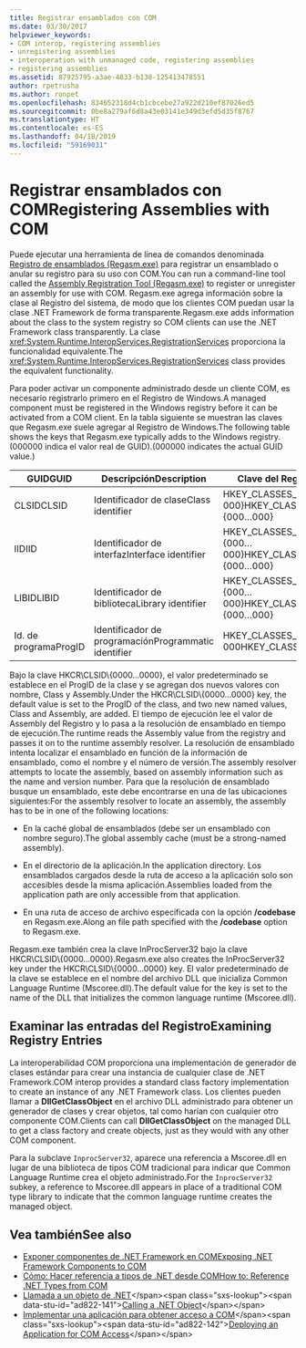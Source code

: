 ```yaml
---
title: Registrar ensamblados con COM
ms.date: 03/30/2017
helpviewer_keywords:
- COM interop, registering assemblies
- unregistering assemblies
- interoperation with unmanaged code, registering assemblies
- registering assemblies
ms.assetid: 87925795-a3ae-4833-b138-125413478551
author: rpetrusha
ms.author: ronpet
ms.openlocfilehash: 834652318d4cb1cbcebe27a922d210ef87026ed5
ms.sourcegitcommit: 0be8a279af6d8a43e03141e349d3efd5d35f8767
ms.translationtype: HT
ms.contentlocale: es-ES
ms.lasthandoff: 04/18/2019
ms.locfileid: "59169031"
---
```

# <a name="registering-assemblies-with-com"></a><span data-ttu-id="ad822-102">Registrar ensamblados con COM</span><span class="sxs-lookup"><span data-stu-id="ad822-102">Registering Assemblies with COM</span></span>
<span data-ttu-id="ad822-103">Puede ejecutar una herramienta de línea de comandos denominada [Registro de ensamblados (Regasm.exe)](../tools/regasm-exe-assembly-registration-tool.md) para registrar un ensamblado o anular su registro para su uso con COM.</span><span class="sxs-lookup"><span data-stu-id="ad822-103">You can run a command-line tool called the [Assembly Registration Tool (Regasm.exe)](../tools/regasm-exe-assembly-registration-tool.md) to register or unregister an assembly for use with COM.</span></span> <span data-ttu-id="ad822-104">Regasm.exe agrega información sobre la clase al Registro del sistema, de modo que los clientes COM puedan usar la clase .NET Framework de forma transparente.</span><span class="sxs-lookup"><span data-stu-id="ad822-104">Regasm.exe adds information about the class to the system registry so COM clients can use the .NET Framework class transparently.</span></span> <span data-ttu-id="ad822-105">La clase <xref:System.Runtime.InteropServices.RegistrationServices> proporciona la funcionalidad equivalente.</span><span class="sxs-lookup"><span data-stu-id="ad822-105">The <xref:System.Runtime.InteropServices.RegistrationServices> class provides the equivalent functionality.</span></span>  
  
 <span data-ttu-id="ad822-106">Para poder activar un componente administrado desde un cliente COM, es necesario registrarlo primero en el Registro de Windows.</span><span class="sxs-lookup"><span data-stu-id="ad822-106">A managed component must be registered in the Windows registry before it can be activated from a COM client.</span></span> <span data-ttu-id="ad822-107">En la tabla siguiente se muestran las claves que Regasm.exe suele agregar al Registro de Windows.</span><span class="sxs-lookup"><span data-stu-id="ad822-107">The following table shows the keys that Regasm.exe typically adds to the Windows registry.</span></span> <span data-ttu-id="ad822-108">(000000 indica el valor real de GUID).</span><span class="sxs-lookup"><span data-stu-id="ad822-108">(000000 indicates the actual GUID value.)</span></span>  
  
|<span data-ttu-id="ad822-109">GUID</span><span class="sxs-lookup"><span data-stu-id="ad822-109">GUID</span></span>|<span data-ttu-id="ad822-110">Descripción</span><span class="sxs-lookup"><span data-stu-id="ad822-110">Description</span></span>|<span data-ttu-id="ad822-111">Clave del Registro</span><span class="sxs-lookup"><span data-stu-id="ad822-111">Registry key</span></span>|  
|----------|-----------------|------------------|  
|<span data-ttu-id="ad822-112">CLSID</span><span class="sxs-lookup"><span data-stu-id="ad822-112">CLSID</span></span>|<span data-ttu-id="ad822-113">Identificador de clase</span><span class="sxs-lookup"><span data-stu-id="ad822-113">Class identifier</span></span>|<span data-ttu-id="ad822-114">HKEY_CLASSES_ROOT\CLSID\\{000…000}</span><span class="sxs-lookup"><span data-stu-id="ad822-114">HKEY_CLASSES_ROOT\CLSID\\{000…000}</span></span>|  
|<span data-ttu-id="ad822-115">IID</span><span class="sxs-lookup"><span data-stu-id="ad822-115">IID</span></span>|<span data-ttu-id="ad822-116">Identificador de interfaz</span><span class="sxs-lookup"><span data-stu-id="ad822-116">Interface identifier</span></span>|<span data-ttu-id="ad822-117">HKEY_CLASSES_ROOT\Interface\\{000…000}</span><span class="sxs-lookup"><span data-stu-id="ad822-117">HKEY_CLASSES_ROOT\Interface\\{000…000}</span></span>|  
|<span data-ttu-id="ad822-118">LIBID</span><span class="sxs-lookup"><span data-stu-id="ad822-118">LIBID</span></span>|<span data-ttu-id="ad822-119">Identificador de biblioteca</span><span class="sxs-lookup"><span data-stu-id="ad822-119">Library identifier</span></span>|<span data-ttu-id="ad822-120">HKEY_CLASSES_ROOT\TypeLib\\{000…000}</span><span class="sxs-lookup"><span data-stu-id="ad822-120">HKEY_CLASSES_ROOT\TypeLib\\{000…000}</span></span>|  
|<span data-ttu-id="ad822-121">Id. de programa</span><span class="sxs-lookup"><span data-stu-id="ad822-121">ProgID</span></span>|<span data-ttu-id="ad822-122">Identificador de programación</span><span class="sxs-lookup"><span data-stu-id="ad822-122">Programmatic identifier</span></span>|<span data-ttu-id="ad822-123">HKEY_CLASSES_ROOT\000…000</span><span class="sxs-lookup"><span data-stu-id="ad822-123">HKEY_CLASSES_ROOT\000…000</span></span>|  
  
 <span data-ttu-id="ad822-124">Bajo la clave HKCR\CLSID\\{0000…0000}, el valor predeterminado se establece en el ProgID de la clase y se agregan dos nuevos valores con nombre, Class y Assembly.</span><span class="sxs-lookup"><span data-stu-id="ad822-124">Under the HKCR\CLSID\\{0000…0000} key, the default value is set to the ProgID of the class, and two new named values, Class and Assembly, are added.</span></span> <span data-ttu-id="ad822-125">El tiempo de ejecución lee el valor de Assembly del Registro y lo pasa a la resolución de ensamblado en tiempo de ejecución.</span><span class="sxs-lookup"><span data-stu-id="ad822-125">The runtime reads the Assembly value from the registry and passes it on to the runtime assembly resolver.</span></span> <span data-ttu-id="ad822-126">La resolución de ensamblado intenta localizar el ensamblado en función de la información de ensamblado, como el nombre y el número de versión.</span><span class="sxs-lookup"><span data-stu-id="ad822-126">The assembly resolver attempts to locate the assembly, based on assembly information such as the name and version number.</span></span> <span data-ttu-id="ad822-127">Para que la resolución de ensamblado busque un ensamblado, este debe encontrarse en una de las ubicaciones siguientes:</span><span class="sxs-lookup"><span data-stu-id="ad822-127">For the assembly resolver to locate an assembly, the assembly has to be in one of the following locations:</span></span>  
  
-   <span data-ttu-id="ad822-128">En la caché global de ensamblados (debe ser un ensamblado con nombre seguro).</span><span class="sxs-lookup"><span data-stu-id="ad822-128">The global assembly cache (must be a strong-named assembly).</span></span>  
  
-   <span data-ttu-id="ad822-129">En el directorio de la aplicación.</span><span class="sxs-lookup"><span data-stu-id="ad822-129">In the application directory.</span></span> <span data-ttu-id="ad822-130">Los ensamblados cargados desde la ruta de acceso a la aplicación solo son accesibles desde la misma aplicación.</span><span class="sxs-lookup"><span data-stu-id="ad822-130">Assemblies loaded from the application path are only accessible from that application.</span></span>  
  
-   <span data-ttu-id="ad822-131">En una ruta de acceso de archivo especificada con la opción **/codebase** en Regasm.exe.</span><span class="sxs-lookup"><span data-stu-id="ad822-131">Along an file path specified with the **/codebase** option to Regasm.exe.</span></span>  
  
 <span data-ttu-id="ad822-132">Regasm.exe también crea la clave InProcServer32 bajo la clave HKCR\CLSID\\{0000…0000}.</span><span class="sxs-lookup"><span data-stu-id="ad822-132">Regasm.exe also creates the InProcServer32 key under the HKCR\CLSID\\{0000…0000} key.</span></span> <span data-ttu-id="ad822-133">El valor predeterminado de la clave se establece en el nombre del archivo DLL que inicializa Common Language Runtime (Mscoree.dll).</span><span class="sxs-lookup"><span data-stu-id="ad822-133">The default value for the key is set to the name of the DLL that initializes the common language runtime (Mscoree.dll).</span></span>  
  
## <a name="examining-registry-entries"></a><span data-ttu-id="ad822-134">Examinar las entradas del Registro</span><span class="sxs-lookup"><span data-stu-id="ad822-134">Examining Registry Entries</span></span>  
 <span data-ttu-id="ad822-135">La interoperabilidad COM proporciona una implementación de generador de clases estándar para crear una instancia de cualquier clase de .NET Framework.</span><span class="sxs-lookup"><span data-stu-id="ad822-135">COM interop provides a standard class factory implementation to create an instance of any .NET Framework class.</span></span> <span data-ttu-id="ad822-136">Los clientes pueden llamar a **DllGetClassObject** en el archivo DLL administrado para obtener un generador de clases y crear objetos, tal como harían con cualquier otro componente COM.</span><span class="sxs-lookup"><span data-stu-id="ad822-136">Clients can call **DllGetClassObject** on the managed DLL to get a class factory and create objects, just as they would with any other COM component.</span></span>  
  
 <span data-ttu-id="ad822-137">Para la subclave `InprocServer32`, aparece una referencia a Mscoree.dll en lugar de una biblioteca de tipos COM tradicional para indicar que Common Language Runtime crea el objeto administrado.</span><span class="sxs-lookup"><span data-stu-id="ad822-137">For the `InprocServer32` subkey, a reference to Mscoree.dll appears in place of a traditional COM type library to indicate that the common language runtime creates the managed object.</span></span>  
  
## <a name="see-also"></a><span data-ttu-id="ad822-138">Vea también</span><span class="sxs-lookup"><span data-stu-id="ad822-138">See also</span></span>

- [<span data-ttu-id="ad822-139">Exponer componentes de .NET Framework en COM</span><span class="sxs-lookup"><span data-stu-id="ad822-139">Exposing .NET Framework Components to COM</span></span>](exposing-dotnet-components-to-com.md)
- [<span data-ttu-id="ad822-140">Cómo: Hacer referencia a tipos de .NET desde COM</span><span class="sxs-lookup"><span data-stu-id="ad822-140">How to: Reference .NET Types from COM</span></span>](how-to-reference-net-types-from-com.md)
- <span data-ttu-id="ad822-141">[Llamada a un objeto de .NET](https://docs.microsoft.com/previous-versions/dotnet/netframework-4.0/8hw8h46b(v=vs.100))</span><span class="sxs-lookup"><span data-stu-id="ad822-141">[Calling a .NET Object](https://docs.microsoft.com/previous-versions/dotnet/netframework-4.0/8hw8h46b(v=vs.100))</span></span>
- <span data-ttu-id="ad822-142">[Implementar una aplicación para obtener acceso a COM](https://docs.microsoft.com/previous-versions/dotnet/netframework-4.0/c2850st8(v=vs.100))</span><span class="sxs-lookup"><span data-stu-id="ad822-142">[Deploying an Application for COM Access](https://docs.microsoft.com/previous-versions/dotnet/netframework-4.0/c2850st8(v=vs.100))</span></span>

